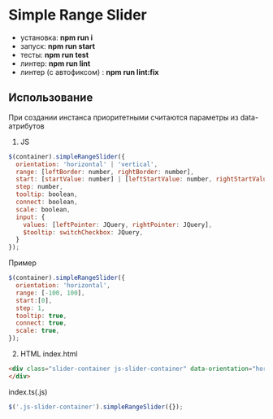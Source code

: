 # Simple Range Slider
 - установка: **npm run i**  
 - запуск: **npm run start**  
 - тесты: **npm run test**  
 - линтер: **npm run lint**  
 - линтер (с автофиксом) : **npm run lint:fix**
## Использование
При создании инстанса приоритетными считаются параметры из data-атрибутов
1) JS
```js
$(container).simpleRangeSlider({
  orientation: 'horizontal' | 'vertical',
  range: [leftBorder: number, rightBorder: number],
  start: [startValue: number] | [leftStartValue: number, rightStartValue: number],
  step: number,
  tooltip: boolean,
  connect: boolean,
  scale: boolean,
  input: {
    values: [leftPointer: JQuery, rightPointer: JQuery],
    $tooltip: switchCheckbox: JQuery,
  }
});
```
Пример
```js
$(container).simpleRangeSlider({
  orientation: 'horizontal',
  range: [-100, 100],
  start:[0],
  step: 1,
  tooltip: true,
  connect: true,
  scale: true,
});
```
2) HTML
index.html
```html
<div class="slider-container js-slider-container" data-orientation="horizontal" data-start="10" data-range="0,100" data-step="1" data-connect="true" data-tooltip="true" data-scale="true">
</div>
```
index.ts(.js)
```js
$('.js-slider-container').simpleRangeSlider({});
```
